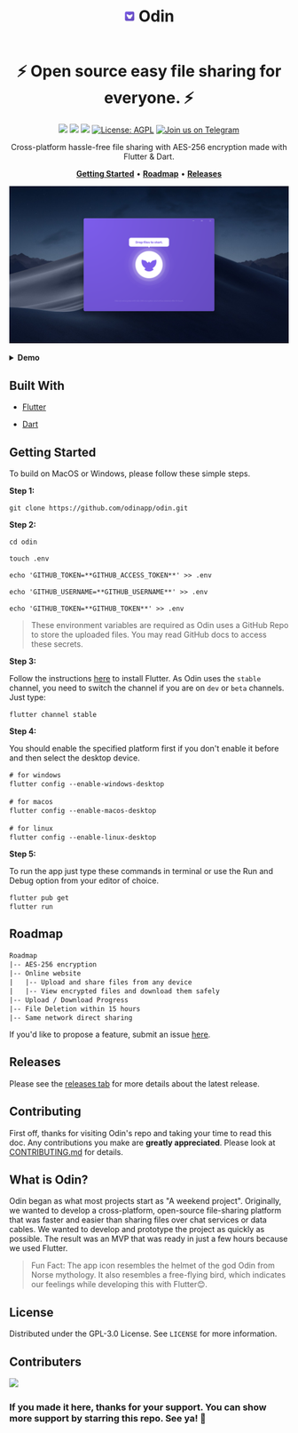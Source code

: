 <h1 align="center" style="border-bottom: none">
    <b>
        <p><img src="assets/icon.png" alt="icon" width=20> Odin</p><br>
    </b>
    ⚡ Open source easy file sharing for everyone. ⚡ <br>
</h1>


<p align="center">
<a href="https://flutter.dev/"><img src="https://img.shields.io/badge/Flutter-v2.5.1-blue?logo=flutter"></a>
<a href="https://github.com/odinapp/odin"><img src="https://img.shields.io/github/stars/odinapp/odin.svg?style=flat&logo=github&colorB=deeppink&label=stars"></a>
<a href="https://github.com/odinapp/odin"><img src="https://img.shields.io/github/v/release/odinapp/odin.svg"></a>
<a href="https://github.com/odinapp/odin"><img src="https://img.shields.io/github/license/odinapp/odin.svg" alt="License: AGPL"></a>
<a href='https://t.me/odin_app'><img alt='Join us on Telegram' src='https://img.shields.io/badge/Telegram-Odin-blue?logo=telegram'/></a>

</p>



<p align="center">
Cross-platform hassle-free file sharing with AES-256 encryption made with Flutter & Dart.
</p>


<p align="center">
    <a href="#getting-started"><b>Getting Started</b></a> •
    <a href="#roadmap"><b>Roadmap</b></a> •
    <a href="#releases"><b>Releases</b></a>
    
    

    
</p>  

<p align="center"><img src="assets/header.png" alt="Open source easy file sharing for everyone." width="1000px" /></p>

<details><summary><strong>Demo</strong></summary>
    
https://user-images.githubusercontent.com/42910433/143038817-cb935815-aea7-41c1-8b56-131cb99b0a20.mp4

</details>
    

## Built With

* [Flutter](https://flutter.dev/)

* [Dart](https://dart.dev/)

## Getting Started

To build on MacOS or Windows, please follow these simple steps.

**Step 1:**

```shell
git clone https://github.com/odinapp/odin.git
```

**Step 2:**

```shell
cd odin
```
```shell
touch .env
```
```shell
echo 'GITHUB_TOKEN=**GITHUB_ACCESS_TOKEN**' >> .env
```
```shell
echo 'GITHUB_USERNAME=**GITHUB_USERNAME**' >> .env
```
```shell
echo 'GITHUB_TOKEN=**GITHUB_TOKEN**' >> .env
```

>
>
> These environment variables are required as Odin uses a GitHub Repo to store the uploaded files. 
> You may read GitHub docs to access these secrets.

**Step 3:**

Follow the instructions [here](https://flutter.dev/docs/get-started/install) to install Flutter. As Odin uses the `stable` channel, you need to switch the channel if you are on `dev` or `beta` channels. Just type:

```shell
flutter channel stable
```

**Step 4:**

You should enable the specified platform first if you don't enable it before and then select the desktop device.
```shell
# for windows
flutter config --enable-windows-desktop

# for macos
flutter config --enable-macos-desktop

# for linux
flutter config --enable-linux-desktop
```

**Step 5:**

To run the app just type these commands in terminal or use the Run and Debug option from your editor of choice.
```shell
flutter pub get
flutter run
```
## Roadmap

```
Roadmap
|-- AES-256 encryption
|-- Online website
|   |-- Upload and share files from any device
|   |-- View encrypted files and download them safely
|-- Upload / Download Progress
|-- File Deletion within 15 hours
|-- Same network direct sharing
```

If you'd like to propose a feature, submit an issue [here](https://github.com/odinapp/odin/issues).

## Releases

Please see the [releases tab](https://github.com/odinapp/odin/releases) for more details about the latest release.

## Contributing
First off, thanks for visiting Odin's repo and taking your time to read this doc.
Any contributions you make are **greatly appreciated**. Please look at [CONTRIBUTING.md](https://github.com/odinapp/odin/blob/main/doc/CONTRIBUTING.md) for details.

## What is Odin?
Odin began as what most projects start as "A weekend project". Originally, we wanted to develop a cross-platform, open-source file-sharing platform that was faster and easier than sharing files over chat services or data cables.
We wanted to develop and prototype the project as quickly as possible. The result was an MVP that was ready in just a few hours because we used Flutter.

> Fun Fact: The app icon resembles the helmet of the god Odin from Norse mythology. It also resembles a free-flying bird, which indicates our feelings while developing this with Flutter😊.

## License

Distributed under the GPL-3.0 License. See `LICENSE` for more information.

## Contributers

<a href="https://github.com/odinapp/odin/graphs/contributors">
  <img src="https://contributors-img.web.app/image?repo=odinapp/odin" />
</a>

### If you made it here, thanks for your support. You can show more support by starring this repo. See ya! 👋
